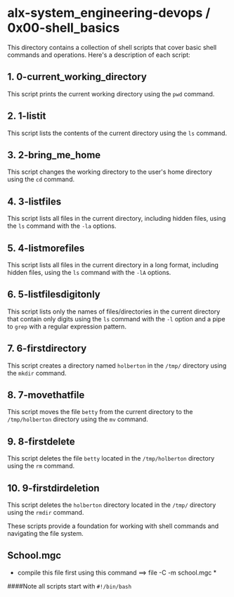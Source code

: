 # alx-system_engineering-devops / 0x00-shell_basics

This directory contains a collection of shell scripts that cover basic shell commands and operations. Here's a description of each script:

## 1. 0-current_working_directory

This script prints the current working directory using the `pwd` command.

## 2. 1-listit

This script lists the contents of the current directory using the `ls` command.

## 3. 2-bring_me_home

This script changes the working directory to the user's home directory using the `cd` command.

## 4. 3-listfiles

This script lists all files in the current directory, including hidden files, using the `ls` command with the `-la` options.

## 5. 4-listmorefiles

This script lists all files in the current directory in a long format, including hidden files, using the `ls` command with the `-lA` options.

## 6. 5-listfilesdigitonly

This script lists only the names of files/directories in the current directory that contain only digits using the `ls` command with the `-l` option and a pipe to `grep` with a regular expression pattern.

## 7. 6-firstdirectory

This script creates a directory named `holberton` in the `/tmp/` directory using the `mkdir` command.

## 8. 7-movethatfile

This script moves the file `betty` from the current directory to the `/tmp/holberton` directory using the `mv` command.

## 9. 8-firstdelete

This script deletes the file `betty` located in the `/tmp/holberton` directory using the `rm` command.

## 10. 9-firstdirdeletion

This script deletes the `holberton` directory located in the `/tmp/` directory using the `rmdir` command.

These scripts provide a foundation for working with shell commands and navigating the file system.


## School.mgc
* compile this file first using this command  ==> file -C -m school.mgc *

####Note 
all scripts start with `#!/bin/bash`
